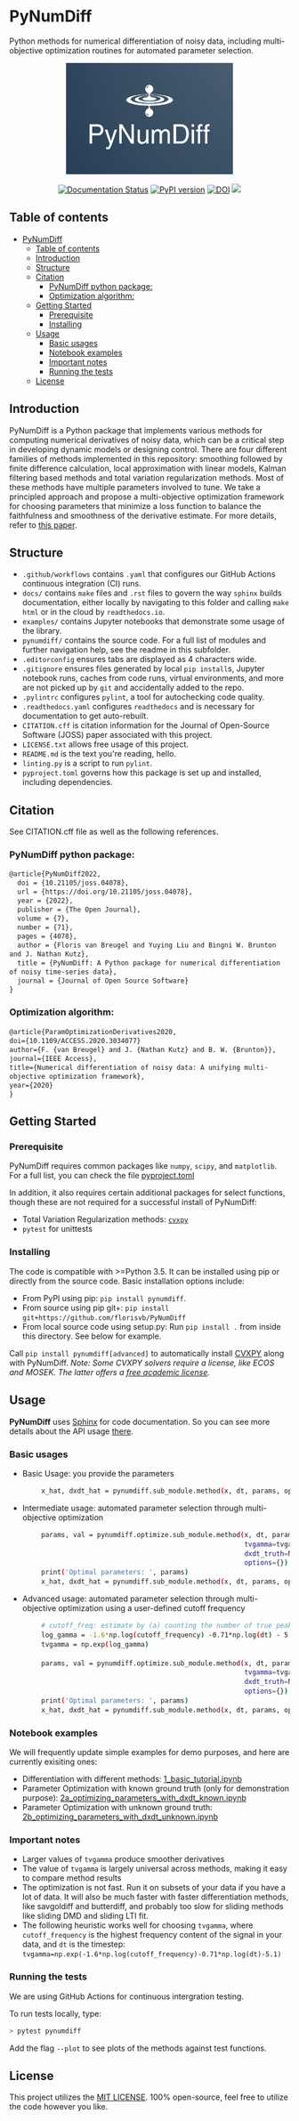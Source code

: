 # PyNumDiff

Python methods for numerical differentiation of noisy data, including multi-objective optimization routines for automated parameter selection.

<p align="center">
  <a href="https://pynumdiff.readthedocs.io/master/">
    <img alt="Python for Numerical Differentiation of noisy time series data" src="https://raw.githubusercontent.com/florisvb/PyNumDiff/master/logo.png" width="300" height="200" />
  </a>
</p>

<p align="center">
    <a href='https://pynumdiff.readthedocs.io/master/'>
        <img src='https://app.readthedocs.org/projects/pynumdiff/badge/?version=master' alt='Documentation Status' /></a>
    <a href="https://badge.fury.io/py/pynumdiff">
        <img src="https://badge.fury.io/py/pynumdiff.svg" alt="PyPI version" height="18"></a>
    <a href="https://zenodo.org/badge/latestdoi/159711175">
        <img src="https://zenodo.org/badge/159711175.svg" alt="DOI"></a>
    <a href="https://joss.theoj.org/papers/102257ee4b0142bf49bc18d7c810e9d5">
        <img src="https://joss.theoj.org/papers/102257ee4b0142bf49bc18d7c810e9d5/status.svg"></a>
</p>

## Table of contents
- [PyNumDiff](#pynumdiff)
  - [Table of contents](#table-of-contents)
  - [Introduction](#introduction)
  - [Structure](#structure)
  - [Citation](#citation)
      - [PyNumDiff python package:](#pynumdiff-python-package)
      - [Optimization algorithm:](#optimization-algorithm)
  - [Getting Started](#getting-started)
    - [Prerequisite](#prerequisite)
    - [Installing](#installing)
  - [Usage](#usage)
    - [Basic usages](#basic-usages)
    - [Notebook examples](#notebook-examples)
    - [Important notes](#important-notes)
    - [Running the tests](#running-the-tests)
  - [License](#license)

## Introduction

PyNumDiff is a Python package that implements various methods for computing numerical derivatives of noisy data, which 
can be a critical step in developing dynamic models or designing control. There are four different families of methods 
implemented in this repository: smoothing followed by finite difference calculation, local approximation with linear 
models, Kalman filtering based methods and total variation regularization methods. Most of these methods have multiple
parameters involved to tune. We take a principled approach and propose a multi-objective optimization framework for 
choosing parameters that minimize a loss function to balance the faithfulness and smoothness of the derivative estimate.
For more details, refer to [this paper](https://doi.org/10.1109/ACCESS.2020.3034077).

## Structure

- `.github/workflows` contains `.yaml` that configures our GitHub Actions continuous integration (CI) runs.
- `docs/` contains `make` files and `.rst` files to govern the way `sphinx` builds documentation, either locally by navigating to this folder and calling `make html` or in the cloud by `readthedocs.io`.
- `examples/` contains Jupyter notebooks that demonstrate some usage of the library.
- `pynumdiff/` contains the source code. For a full list of modules and further navigation help, see the readme in this subfolder.
- `.editorconfig` ensures tabs are displayed as 4 characters wide.
- `.gitignore` ensures files generated by local `pip install`s, Jupyter notebook runs, caches from code runs, virtual environments, and more are not picked up by `git` and accidentally added to the repo.
- `.pylintrc` configures `pylint`, a tool for autochecking code quality.
- `.readthedocs.yaml` configures `readthedocs` and is necessary for documentation to get auto-rebuilt.
- `CITATION.cff` is citation information for the Journal of Open-Source Software (JOSS) paper associated with this project.
- `LICENSE.txt` allows free usage of this project.
- `README.md` is the text you're reading, hello.
- `linting.py` is a script to run `pylint`.
- `pyproject.toml` governs how this package is set up and installed, including dependencies.

## Citation

See CITATION.cff file as well as the following references.

### PyNumDiff python package:

    @article{PyNumDiff2022,
      doi = {10.21105/joss.04078},
      url = {https://doi.org/10.21105/joss.04078},
      year = {2022},
      publisher = {The Open Journal},
      volume = {7},
      number = {71},
      pages = {4078},
      author = {Floris van Breugel and Yuying Liu and Bingni W. Brunton and J. Nathan Kutz},
      title = {PyNumDiff: A Python package for numerical differentiation of noisy time-series data},
      journal = {Journal of Open Source Software}
    }


### Optimization algorithm:

    @article{ParamOptimizationDerivatives2020, 
    doi={10.1109/ACCESS.2020.3034077}
    author={F. {van Breugel} and J. {Nathan Kutz} and B. W. {Brunton}}, 
    journal={IEEE Access}, 
    title={Numerical differentiation of noisy data: A unifying multi-objective optimization framework}, 
    year={2020}
    }

## Getting Started

### Prerequisite

PyNumDiff requires common packages like `numpy`, `scipy`, and `matplotlib`. For a full list, you can check the file [pyproject.toml](pyproject.toml)

In addition, it also requires certain additional packages for select functions, though these are not required for a successful install of PyNumDiff:
- Total Variation Regularization methods: [`cvxpy`](http://www.cvxpy.org/install/index.html)
- `pytest` for unittests

### Installing

The code is compatible with >=Python 3.5. It can be installed using pip or directly from the source code. Basic installation options include:

* From PyPI using pip: `pip install pynumdiff`.
* From source using pip git+: `pip install git+https://github.com/florisvb/PyNumDiff`
* From local source code using setup.py: Run `pip install .` from inside this directory. See below for example.

Call `pip install pynumdiff[advanced]` to automatically install [CVXPY](https://www.cvxpy.org) along with PyNumDiff. <em>Note: Some CVXPY solvers require a license, like ECOS and MOSEK. The latter offers a [free academic license](https://www.mosek.com/products/academic-licenses/).</em>

## Usage

**PyNumDiff** uses [Sphinx](http://www.sphinx-doc.org/en/stable/) for code documentation.
So you can see more details about the API usage [there](https://pynumdiff.readthedocs.io/en/latest/).

### Basic usages

* Basic Usage: you provide the parameters
```bash
        x_hat, dxdt_hat = pynumdiff.sub_module.method(x, dt, params, options)     
```
* Intermediate usage: automated parameter selection through multi-objective optimization
```bash
        params, val = pynumdiff.optimize.sub_module.method(x, dt, params=None, 
                                                           tvgamma=tvgamma, # hyperparameter
                                                           dxdt_truth=None, # no ground truth data
                                                           options={})
        print('Optimal parameters: ', params)
        x_hat, dxdt_hat = pynumdiff.sub_module.method(x, dt, params, options={'smooth': True})`
```
* Advanced usage: automated parameter selection through multi-objective optimization using a user-defined cutoff frequency
```bash
        # cutoff_freq: estimate by (a) counting the number of true peaks per second in the data or (b) look at power spectra and choose cutoff
        log_gamma = -1.6*np.log(cutoff_frequency) -0.71*np.log(dt) - 5.1 # see: https://ieeexplore.ieee.org/abstract/document/9241009
        tvgamma = np.exp(log_gamma) 

        params, val = pynumdiff.optimize.sub_module.method(x, dt, params=None, 
                                                           tvgamma=tvgamma, # hyperparameter
                                                           dxdt_truth=None, # no ground truth data
                                                           options={})
        print('Optimal parameters: ', params)
        x_hat, dxdt_hat = pynumdiff.sub_module.method(x, dt, params, options={'smooth': True})`
```

### Notebook examples

We will frequently update simple examples for demo purposes, and here are currently exisiting ones:
* Differentiation with different methods: [1_basic_tutorial.ipynb](examples/1_basic_tutorial.ipynb)
* Parameter Optimization with known ground truth (only for demonstration purpose):  [2a_optimizing_parameters_with_dxdt_known.ipynb](examples/2a_optimizing_parameters_with_dxdt_known.ipynb)
* Parameter Optimization with unknown ground truth:  [2b_optimizing_parameters_with_dxdt_unknown.ipynb](./examples/2b_optimizing_parameters_with_dxdt_unknown.ipynb)

### Important notes

* Larger values of `tvgamma` produce smoother derivatives
* The value of `tvgamma` is largely universal across methods, making it easy to compare method results
* The optimization is not fast. Run it on subsets of your data if you have a lot of data. It will also be much faster with faster differentiation methods, like savgoldiff and butterdiff, and probably too slow for sliding methods like sliding DMD and sliding LTI fit. 
* The following heuristic works well for choosing `tvgamma`, where `cutoff_frequency` is the highest frequency content of the signal in your data, and `dt` is the timestep: `tvgamma=np.exp(-1.6*np.log(cutoff_frequency)-0.71*np.log(dt)-5.1)`

### Running the tests

We are using GitHub Actions for continuous intergration testing.

To run tests locally, type:
```bash
> pytest pynumdiff
```

Add the flag `--plot` to see plots of the methods against test functions.

## License

This project utilizes the [MIT LICENSE](LICENSE.txt).
100% open-source, feel free to utilize the code however you like. 
